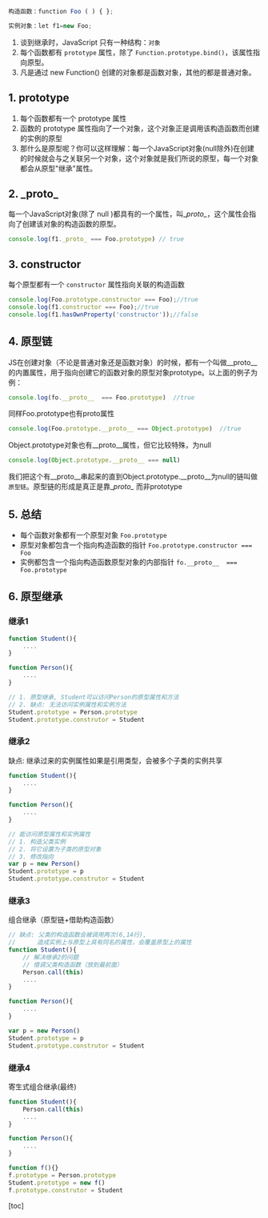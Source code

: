 ```javascript
构造函数：function Foo ( ) { };

实例对象：let f1=new Foo;

```
1. 谈到继承时，JavaScript 只有一种结构：`对象`
2. 每个函数都有 `prototype` 属性，除了 `Function.prototype.bind()`，该属性指向原型。
3. 凡是通过 new Function() 创建的对象都是函数对象，其他的都是普通对象。


## 1. prototype 
1. 每个函数都有一个 prototype 属性 
2. 函数的 prototype 属性指向了一个对象，这个对象正是调用该构造函数而创建的实例的原型
3. 那什么是原型呢？你可以这样理解：每一个JavaScript对象(null除外)在创建的时候就会与之关联另一个对象，这个对象就是我们所说的原型，每一个对象都会从原型"继承"属性。

## 2. \_proto\_
每一个JavaScript对象(除了 null )都具有的一个属性，叫\__proto\__，这个属性会指向了创建该对象的构造函数的原型。  

```javascript
console.log(f1._proto_ === Foo.prototype) // true

```

## 3. constructor
每个原型都有一个 `constructor` 属性指向关联的构造函数 

```javascript
console.log(Foo.prototype.constructor === Foo);//true
console.log(f1.constructor === Foo);//true
console.log(f1.hasOwnProperty('constructor'));//false

```


## 4. 原型链
JS在创建对象（不论是普通对象还是函数对象）的时候，都有一个叫做\__proto\__的内置属性，用于指向创建它的函数对象的原型对象prototype。以上面的例子为例：
```javascript
console.log(fo.__proto__  === Foo.prototype)  //true

```
同样Foo.prototype也有proto属性
```javascript
console.log(Foo.prototype.__proto__ === Object.prototype)  //true

```
Object.prototype对象也有\__proto\__属性，但它比较特殊，为null

```javascript
console.log(Object.prototype.__proto__ === null)

```
我们把这个有\__proto\__串起来的直到Object.prototype.\__proto\__为null的链叫做`原型链`。原型链的形成是真正是靠\__proto\__ 而非prototype


## 5. 总结
* 每个函数对象都有一个原型对象 
	`Foo.prototype`  
* 原型对象都包含一个指向构造函数的指针 
	`Foo.prototype.constructor === Foo`  
* 实例都包含一个指向构造函数原型对象的内部指针 
	`fo.__proto__  === Foo.prototype`  

## 6. 原型继承
### 继承1
```js
function Student(){
	....
}

function Person(){
	....
}

// 1. 原型继承, Student可以访问Person的原型属性和方法
// 2. 缺点: 无法访问实例属性和实例方法
Student.prototype = Person.prototype
Student.prototype.construtor = Student

```

### 继承2
缺点: 继承过来的实例属性如果是引用类型，会被多个子类的实例共享
```js
function Student(){
	....
}

function Person(){
	....
}

// 能访问原型属性和实例属性
// 1. 构造父类实例
// 2. 将它设置为子类的原型对象
// 3. 修改指向
var p = new Person()
Student.prototype = p
Student.prototype.construtor = Student

```

### 继承3
组合继承（原型链+借助构造函数）
```js
// 缺点: 父类的构造函数会被调用两次(6,14行), 
//		造成实例上与原型上具有同名的属性，会覆盖原型上的属性
function Student(){
	// 解决继承2的问题
	// 借调父类构造函数（放到最前面）
	Person.call(this)
	....
}

function Person(){
	....
}

var p = new Person()
Student.prototype = p
Student.prototype.construtor = Student

```

### 继承4
寄生式组合继承(最终)
```js
function Student(){
	Person.call(this)
	....
}

function Person(){
	....
}

function f(){}
f.prototype = Person.prototype
Student.prototype = new f()
f.prototype.construtor = Student

```
[toc]